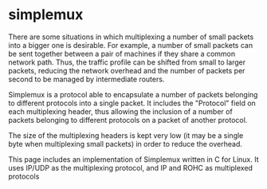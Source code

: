 simplemux
=========

   There are some situations in which multiplexing a number of small
   packets into a bigger one is desirable.  For example, a number of
   small packets can be sent together between a pair of machines if they
   share a common network path.  Thus, the traffic profile can be
   shifted from small to larger packets, reducing the network overhead
   and the number of packets per second to be managed by intermediate
   routers.

   Simplemux is a protocol able to encapsulate a number of packets 
   belonging to different protocols into a single packet.  It includes 
   the "Protocol" field on each multiplexing header, thus allowing the 
   inclusion of a number of packets belonging to different protocols on 
   a packet of another protocol.

   The size of the multiplexing headers is kept very low (it may be a
   single byte when multiplexing small packets) in order to reduce the
   overhead.
   
   This page includes an implementation of Simplemux written in C for Linux.
   It uses IP/UDP as the multiplexing protocol, and IP and ROHC as multiplexed 
   protocols
